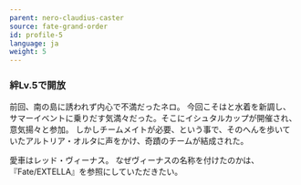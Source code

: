 ```yaml
---
parent: nero-claudius-caster
source: fate-grand-order
id: profile-5
language: ja
weight: 5
---
```


### 絆Lv.5で開放

前回、南の島に誘われず内心で不満だったネロ。
今回こそはと水着を新調し、サマーイベントに乗りだす気満々だった。そこにイシュタルカップが開催され、意気揚々と参加。
しかしチームメイトが必要、という事で、そのへんを歩いていたアルトリア・オルタに声をかけ、奇蹟のチームが結成された。

愛車はレッド・ヴィーナス。
なぜヴィーナスの名称を付けたのかは、『Fate/EXTELLA』を参照にしていただきたい。
